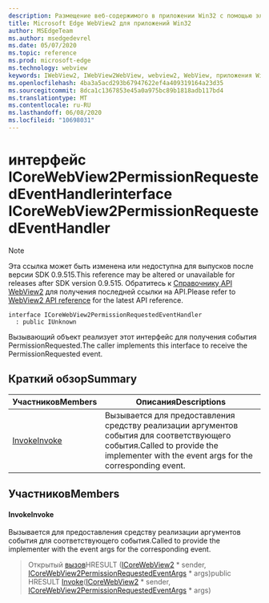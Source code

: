 ```yaml
---
description: Размещение веб-содержимого в приложении Win32 с помощью элемента управления Microsoft Edge WebView2
title: Microsoft Edge WebView2 для приложений Win32
author: MSEdgeTeam
ms.author: msedgedevrel
ms.date: 05/07/2020
ms.topic: reference
ms.prod: microsoft-edge
ms.technology: webview
keywords: IWebView2, IWebView2WebView, webview2, WebView, приложения Win32, Win32, EDGE, ICoreWebView2, ICoreWebView2Controller, элемент управления "веб-браузер", HTML Edge
ms.openlocfilehash: 4ba3a5acd293b67947622ef4a409319164a23d35
ms.sourcegitcommit: 8dca1c1367853e45a0a975bc89b1818adb117bd4
ms.translationtype: MT
ms.contentlocale: ru-RU
ms.lasthandoff: 06/08/2020
ms.locfileid: "10698031"
---
```

# <span data-ttu-id="54283-104">интерфейс ICoreWebView2PermissionRequestedEventHandler</span><span class="sxs-lookup"><span data-stu-id="54283-104">interface ICoreWebView2PermissionRequestedEventHandler</span></span> 

> [!NOTE]
> <span data-ttu-id="54283-105">Эта ссылка может быть изменена или недоступна для выпусков после версии SDK 0.9.515.</span><span class="sxs-lookup"><span data-stu-id="54283-105">This reference may be altered or unavailable for releases after SDK version 0.9.515.</span></span> <span data-ttu-id="54283-106">Обратитесь к [Справочнику API WebView2](../../../webview2-api-reference.md) для получения последней ссылки на API.</span><span class="sxs-lookup"><span data-stu-id="54283-106">Please refer to [WebView2 API reference](../../../webview2-api-reference.md) for the latest API reference.</span></span>

```
interface ICoreWebView2PermissionRequestedEventHandler
  : public IUnknown
```

<span data-ttu-id="54283-107">Вызывающий объект реализует этот интерфейс для получения события PermissionRequested.</span><span class="sxs-lookup"><span data-stu-id="54283-107">The caller implements this interface to receive the PermissionRequested event.</span></span>

## <span data-ttu-id="54283-108">Краткий обзор</span><span class="sxs-lookup"><span data-stu-id="54283-108">Summary</span></span>

 <span data-ttu-id="54283-109">Участников</span><span class="sxs-lookup"><span data-stu-id="54283-109">Members</span></span>                        | <span data-ttu-id="54283-110">Описания</span><span class="sxs-lookup"><span data-stu-id="54283-110">Descriptions</span></span>
--------------------------------|---------------------------------------------
[<span data-ttu-id="54283-111">Invoke</span><span class="sxs-lookup"><span data-stu-id="54283-111">Invoke</span></span>](#invoke) | <span data-ttu-id="54283-112">Вызывается для предоставления средству реализации аргументов события для соответствующего события.</span><span class="sxs-lookup"><span data-stu-id="54283-112">Called to provide the implementer with the event args for the corresponding event.</span></span>

## <span data-ttu-id="54283-113">Участников</span><span class="sxs-lookup"><span data-stu-id="54283-113">Members</span></span>

#### <span data-ttu-id="54283-114">Invoke</span><span class="sxs-lookup"><span data-stu-id="54283-114">Invoke</span></span> 

<span data-ttu-id="54283-115">Вызывается для предоставления средству реализации аргументов события для соответствующего события.</span><span class="sxs-lookup"><span data-stu-id="54283-115">Called to provide the implementer with the event args for the corresponding event.</span></span>

> <span data-ttu-id="54283-116">Открытый [вызов](#invoke)HRESULT ([ICoreWebView2](icorewebview2.md) \* sender, [ICoreWebView2PermissionRequestedEventArgs](icorewebview2permissionrequestedeventargs.md) \* args)</span><span class="sxs-lookup"><span data-stu-id="54283-116">public HRESULT [Invoke](#invoke)([ICoreWebView2](icorewebview2.md) \* sender, [ICoreWebView2PermissionRequestedEventArgs](icorewebview2permissionrequestedeventargs.md) \* args)</span></span>


